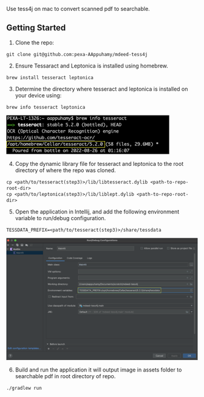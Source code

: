 Use tess4j on mac to convert scanned pdf to searchable.

## Getting Started

1. Clone the repo: 

``` shell 
git clone git@github.com:pexa-AAppuhamy/mdeed-tess4j
```
2. Ensure Tessaract and Leptonica is installed using homebrew.
``` shell 
brew install tesseract leptonica
```
3. Determine the directory where tesseract and leptonica is installed on your device using:
``` shell 
brew info tesseract leptonica
```
![tesseract location](docs/tessloc.png)

4. Copy the dynamic library file for tesseract and leptonica to the root directory of where the repo was cloned.
``` shell 
cp <path/to/tesseract(step3)>/lib/libtesseract.dylib <path-to-repo-root-dir>
cp <path/to/leptonica(step3)>/lib/liblept.dylib <path-to-repo-root-dir>
```

5. Open the application in Intellij, and add the following environment variable to run/debug configuration.
``` shell 
TESSDATA_PREFIX=<path/to/tesseract(step3)>/share/tessdata
```
![tesseract env variable](docs/tessenv.png)

6. Build and run the application it will output image in assets folder to searchable pdf in root directory of repo.
``` shell 
./gradlew run
```
